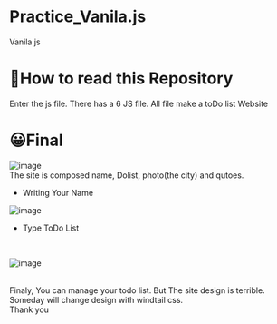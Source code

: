 # Practice_Vanila.js
Vanila js

# 📖How to read this Repository
Enter the js file. There has a 6 JS file. All file make a toDo list Website

# 😀Final

![image](https://user-images.githubusercontent.com/80466735/148715675-15c431f9-f21e-4459-895a-1de06b06752c.png)
<br>
The site is composed name, Dolist, photo(the city) and qutoes.
* Writing Your Name

![image](https://user-images.githubusercontent.com/80466735/148715775-695527ae-bf34-4766-92ba-8cce1a443e8b.png)
<br>

* Type ToDo List
<br>

![image](https://user-images.githubusercontent.com/80466735/148715818-89e1ebe7-bf6d-4c7b-91b9-644c62ee9ac4.png)


<br>
Finaly, You can manage your todo list. But The site design is terrible. Someday will change design with windtail css.
<br>
Thank you
